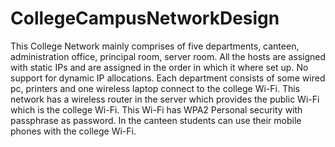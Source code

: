# CollegeCampusNetworkDesign
This College Network mainly comprises of five departments, canteen, administration office, principal room, server room. All the hosts are assigned with static IPs and are assigned in the order in which it where set up. No support for dynamic IP allocations.  Each department consists of some wired pc, printers and one wireless laptop connect to the college Wi-Fi.  This network has a wireless router in the server which provides the public Wi-Fi which is the college Wi-Fi. This Wi-Fi has WPA2 Personal security with passphrase as password. In the canteen students can use their mobile phones with the college Wi-Fi.
